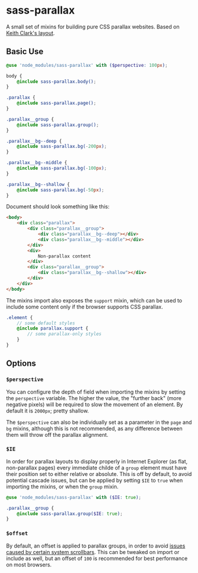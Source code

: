 # sass-parallax

A small set of mixins for building pure CSS parallax websites. Based on [Keith
Clark's layout](https://keithclark.co.uk/articles/pure-css-parallax-websites/).

## Basic Use

```scss
@use 'node_modules/sass-parallax' with ($perspective: 100px);

body {
    @include sass-parallax.body();
}

.parallax {
    @include sass-parallax.page();
}

.parallax__group {
    @include sass-parallax.group();
}

.parallax__bg--deep {
    @include sass-parallax.bg(-200px);
}

.parallax__bg--middle {
    @include sass-parallax.bg(-100px);
}

.parallax__bg--shallow {
    @include sass-parallax.bg(-50px);
}
```

Document should look something like this:

```html
<body>
    <div class="parallax">
        <div class="parallax__group">
            <div class="parallax__bg--deep"></div>
            <div class="parallax__bg--middle"></div>
        </div>
        <div>
            Non-parallax content
        </div>
        <div class="parallax__group">
            <div class="parallax__bg--shallow"></div>
        </div>
    </div>
</body>
```

The mixins import also exposes the `support` mixin, which can be used to include
some content only if the browser supports CSS parallax.

```scss
.element {
    // some default styles
    @include parallax.support {
        // some parallax-only styles
    }
}
```

## Options

### `$perspective`

You can configure the depth of field when importing the mixins by setting the
`perspective` variable. The higher the value, the "further back" (more negative
pixels) will be required to slow the movement of an element. By default it is
`2000px`; pretty shallow.

The `$perspective` can also be individually set as a parameter in the `page` and
`bg` mixins, although this is not recommended, as any difference between them
will throw off the parallax alignment.

### `$IE`

In order for parallax layouts to display properly in Internet Explorer (as flat,
non-parallax pages) every immediate childe of a `group` element must have their
position set to either relative or absolute. This is off by default, to avoid
potential cascade issues, but can be applied by setting `$IE` to `true` when
importing the mixins, or when the `group` mixin.

```scss
@use 'node_modules/sass-parallax' with ($IE: true);

.parallax__group {
    @include sass-parallax.group($IE: true);
}
```

### `$offset`

By default, an offset is applied to parallax groups, in order to avoid [issues caused by certain system scrollbars](https://dawaltconley.github.io/parallax-gap-fix/). This can be tweaked on import or include as well, but an offset of `100` is recommended for best performance on most browsers.
